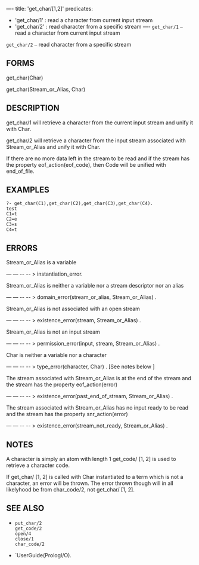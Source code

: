 —-
title: 'get_char/[1,2]'
predicates:
 - 'get_char/1' : read a character from current input stream
 - 'get_char/2' : read character from a specific stream
—-
`get_char/1` `—` read a character from current input stream

`get_char/2` `—` read character from a specific stream


## FORMS

get_char(Char)

get_char(Stream_or_Alias, Char)


## DESCRIPTION

get_char/1 will retrieve a character from the current input stream and unify it with Char.

get_char/2 will retrieve a character from the input stream associated with Stream_or_Alias and unify it with Char.

If there are no more data left in the stream to be read and if the stream has the property eof_action(eof_code), then Code will be unified with end_of_file.


## EXAMPLES

```
?- get_char(C1),get_char(C2),get_char(C3),get_char(C4).
test
C1=t
C2=e
C3=s
C4=t
```

## ERRORS

Stream_or_Alias is a variable

— — -- -- &gt; instantiation_error.

Stream_or_Alias is neither a variable nor a stream descriptor nor an alias

— — -- -- &gt; domain_error(stream_or_alias, Stream_or_Alias) .

Stream_or_Alias is not associated with an open stream

— — -- -- &gt; existence_error(stream, Stream_or_Alias) .

Stream_or_Alias is not an input stream

— — -- -- &gt; permission_error(input, stream, Stream_or_Alias) .

Char is neither a variable nor a character

— — -- -- &gt; type_error(character, Char) . [See notes below ]

The stream associated with Stream_or_Alias is at the end of the stream and the stream has the property eof_action(error)

— — -- -- &gt; existence_error(past_end_of_stream, Stream_or_Alias) .

The stream associated with Stream_or_Alias has no input ready to be read and the stream has the property snr_action(error)

— — -- -- &gt; existence_error(stream_not_ready, Stream_or_Alias) .


## NOTES

A character is simply an atom with length 1 get_code/ [1, 2] is used to retrieve a character code.

If get_char/ [1, 2] is called with Char instantiated to a term which is not a character, an error will be thrown. The error thrown though will in all likelyhood be from char_code/2, not get_char/ [1, 2].


## SEE ALSO

- `put_char/2`  
`get_code/2`  
`open/4`  
`close/1`  
`char_code/2`

- `UserGuide(PrologI/O).

